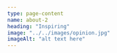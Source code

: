 ```yaml
---
type: page-content
name: about-2
heading: "Inspiring"
image: "../../images/opinion.jpg"
imageAlt: "alt text here"
---
```


